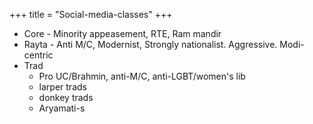 +++
title = "Social-media-classes"
+++

- Core - Minority appeasement, RTE, Ram mandir
- Rayta - Anti M/C, Modernist, Strongly nationalist. Aggressive. Modi-centric
- Trad
  - Pro UC/Brahmin, anti-M/C, anti-LGBT/women's lib
  - larper trads
  - donkey trads
  - Aryamati-s
